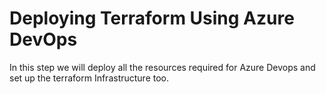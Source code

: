 # Deploying Terraform Using Azure DevOps

In this step we will deploy all the resources required for Azure Devops and set up the terraform Infrastructure too.


